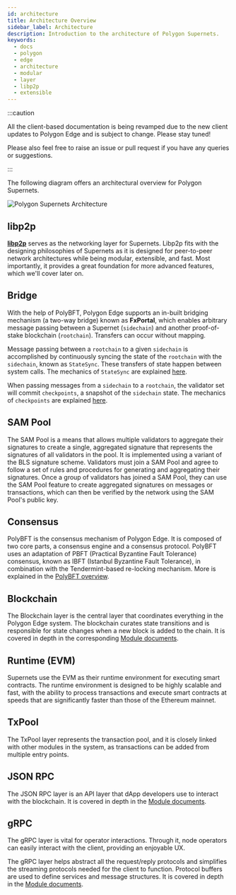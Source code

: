 ```yaml
---
id: architecture
title: Architecture Overview
sidebar_label: Architecture
description: Introduction to the architecture of Polygon Supernets.
keywords:
  - docs
  - polygon
  - edge
  - architecture
  - modular
  - layer
  - libp2p
  - extensible
---
```


:::caution

All the client-based documentation is being revamped due to the new
client updates to Polygon Edge and is subject to change. Please stay
tuned!

Please also feel free to raise an issue or pull request if you have any
queries or suggestions.

:::

The following diagram offers an architectural overview for Polygon Supernets.

![Polygon Supernets Architecture](/img/supernets/architecture.png)

## libp2p

**[libp2p](https://libp2p.io/)** serves as the networking layer for Supernets.
Libp2p fits with the designing philosophies of Supernets as it is designed for
peer-to-peer network architectures while being modular, extensible, and fast. Most
importantly, it provides a great foundation for more advanced features, which we'll
cover later on.

## Bridge

With the help of PolyBFT, Polygon Edge supports an in-built bridging mechanism
(a two-way bridge) known as **FxPortal**, which enables arbitrary message passing between
a Supernet (`sidechain`) and another proof-of-stake blockchain (`rootchain`). Transfers can
occur without mapping.

Message passing between a `rootchain` to a given `sidechain` is
accomplished by continuously syncing the state of the `rootchain` with the `sidechain`, known
as `StateSync`. These transfers of state happen between system calls. The mechanics of `StateSync`
are explained [here](bridge/statesync.md).

When passing messages from a `sidechain` to a `rootchain`, the validator set will commit
`checkpoints`, a snapshot of the `sidechain` state. The mechanics of `checkpoints` are explained
[here](bridge/checkpoint.md).

## SAM Pool

The SAM Pool is a means that allows multiple validators to aggregate their signatures
to create a single, aggregated signature that represents the signatures of all validators in
the pool. It is implemented using a variant of the BLS signature scheme. Validators must join a
SAM Pool and agree to follow a set of rules and procedures for generating and aggregating their
signatures. Once a group of validators has joined a SAM Pool, they can use the SAM Pool feature
to create aggregated signatures on messages or transactions, which can then be verified by the
network using the SAM Pool's public key.

## Consensus

PolyBFT is the consensus mechanism of Polygon Edge. It is composed of two
core parts, a consensus engine and a consensus protocol. PolyBFT uses an adaptation of
PBFT (Practical Byzantine Fault Tolerance) consensus, known as IBFT (Istanbul Byzantine
Fault Tolerance), in combination with the Tendermint-based re-locking mechanism. More is
explained in the [PolyBFT overview](polybft.md).

## Blockchain

The Blockchain layer is the central layer that coordinates everything in the Polygon Edge
system. The blockchain curates state transitions and is responsible for state changes when
a new block is added to the chain. It is covered in depth in the corresponding
[Module documents](../edge/architecture/modules/state.md).

## Runtime (EVM)

Supernets use the EVM as their runtime environment for executing smart contracts.
The runtime environment is designed to be highly scalable and fast, with the ability
to process transactions and execute smart contracts at speeds that are significantly
faster than those of the Ethereum mainnet.

## TxPool

The TxPool layer represents the transaction pool, and it is closely linked with other modules
in the system, as transactions can be added from multiple entry points.

## JSON RPC

The JSON RPC layer is an API layer that dApp developers use to interact with the blockchain.
It is covered in depth in the [Module documents](../edge/architecture/modules/json-rpc.md).

## gRPC

The gRPC layer is vital for operator interactions. Through it, node operators can
easily interact with the client, providing an enjoyable UX.

The gRPC layer helps abstract all the request/reply protocols and simplifies the streaming
protocols needed for the client to function. Protocol buffers are used to define services
and message structures. It is covered in depth in the
[Module documents](../edge/architecture/modules/networking.md).
